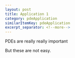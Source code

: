 ```yaml
---
layout: post
title: Application 1
category: pdeApplication
similarItemKey: pdeApplication
excerpt_separator: <!--more-->
---
```


PDEs are really really important

<!--more-->

But these are not easy.
